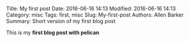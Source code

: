 Title: My first post
Date: 2016-06-16 14:13
Modified: 2016-06-16 14:13
Category: misc
Tags: first, misc
Slug: My-first-post
Authors: Allen Barker
Summary: Short version of my first blog post

This is my **first blog post with pelican**

